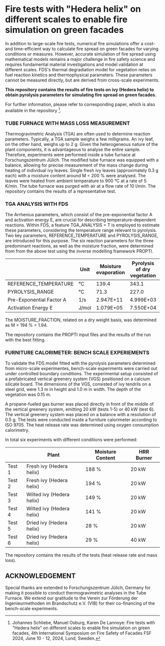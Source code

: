 # Fire tests with "Hedera helix" on different scales to enable fire simulation on green facades
In addition to large-scale fire tests, numerical fire simulations offer a cost- and time-efficient way to calculate fire spread on green facades for varying conditions or measures. However, accurate simulation of fire spread using mathematical models remains a major challenge in fire safety science and requires fundamental material investigations and model validation at different scales. FDS's thermal degradiation model for vegetation relies on fuel reaction kinetics and thermophysical parameters. These parameters cannot be measured directly, but are derived from cross-scale experiments.

**This repository contains the results of fire tests on ivy (Hedera helix) to obtain pyrolysis parameters for simulating fire spread on green facades.**

For further information, please refer to corresponding paper, which is also available in the repository [^1].

### TUBE FURNACE WITH MASS LOSS MEASUREMENT

Thermogravimetric Analysis (TGA) are often used to determine reaction parameters. Typically, a TGA sample weighs a few milligrams. An ivy leaf, on the other hand, weighs up to 2 g. Given the heterogeneous nature of the plant components, it is advantageous to analyse the entire sample. Therefore, experiments were performed inside a tube furnace at Forschungszentrum Jülich. The modified tube furnace was equipped with a balance, allowing for precise measurement of the mass change during heating of individual ivy leaves. Single fresh ivy leaves (approximately 0.3 g each) with a moisture content around M = 200 % were analysed. The leaves were heated from ambient temperature to 900 °C at a rate of 5 K/min. The tube furnace was purged with air at a flow rate of 10 l/min. The repository contains the results of a representative test.

### TGA ANALYSIS WITH FDS

The Arrhenius parameters, which consist of the pre-exponential factor A and activation energy E, are crucial for describing temperature-dependent reactions. Within FDS, a feature TGA_ANALYSIS = T is employed to estimate these parameters, considering the temperature range relevant to pyrolysis. Two key parameters, REFERENCE_TEMPERATURE and PYROLYSIS_RANGE, are introduced for this purpose. The six reaction parameters for the three predominant reactions, as well as the moisture fraction, were determined from from the above test using the inverse modelling framework PROPTI.

| | Unit | Moisture evaporation | Pyrolysis of dry vegetation | Char oxidation |
| --- | --- | --- | --- | --- |
| REFERENCE_TEMPERATURE | °C | 139.4 | 343.1 | 444.8 |
| PYROLYSIS_RANGE | °C | 71.3 | 227.0 | 42.5 |
| Pre-Exponential Factor A | 1/s | 2.947E+11 | 4.999E+03 | 7.980E+37 |
| Activation Energy E | J/mol | 1.079E+05 | 7.550E+04 | 5.481E+05 |

The MOISTURE_FRACTION, related on a dry weight basis, was determined as M = 194 % = 1.94.

The repository contains the PROPTI input files and the results of the run with the best fitting.

### FURNITURE CALORIMETER: BENCH SCALE EXPERIEMENTS

To validate the FDS model fitted with the pyrolysis parameters determined from micro-scale experimentes, bench-scale experiments were carried out under controlled boundary conditions. The experimental setup consisted of a prefabricated vertical greenery system (VGS) positioned on a calcium silicate board. The dimensions of the VGS, consisted of ivy tendrils on a steel grid, were 1.3 m in height and 1.0 m in width. The depth of the vegetation was 0.15 m.

A propane-fueled gas burner was placed directly in front of the middle of the vertical greenery system, emitting 20 kW (tests 1-5) or 40 kW (test 6). The vertical greenery system was placed on a balance with a resolution of 0.5 g. The tests were conducted inside a furniture calorimeter according to ISO 9705. The heat release rate was determined using oxygen consumption calorimetry.

In total six experiments with different conditions were performed:

| | Plant | Moisture Content | HRR Burner |
| --- | --- | --- | --- |
| Test 1 | Fresh ivy (Hedera helix) | 188 % | 20 kW |
| Test 2 | Fresh ivy (Hedera helix) | 194 % | 20 kW |
| Test 3 | Wilted ivy (Hedera helix) | 149 % | 20 kW |
| Test 4 | Wilted ivy (Hedera helix) | 141 % | 20 kW |
| Test 5 | Dried ivy (Hedera helix) | 28 % | 20 kW |
| Test 6 | Dried ivy (Hedera helix) | 29 % | 40 kW |

The repository contains the results of the tests (heat release rate and mass loss).

## ACKNOWLEDGEMENT

Special thanks are extended to Forschungszentrum Jülich, Germany for making it possible to conduct thermogravimetric analyses in the Tube Furnace.
We extend our gratitude to the Verein zur Förderung der Ingenieurmethoden im Brandschutz e.V. (VIB) for their co-financing of the bench-scale experiments.

[^1]: Johannes Schliebe, Manuel Osburg, Karen De Lannoye: Fire tests with "Hedera helix" on different scales to enable fire simulation on green facades, 4th International Symposium on Fire Safety of Facades FSF 2024, June 10 - 12, 2024, Lund, Sweden.
